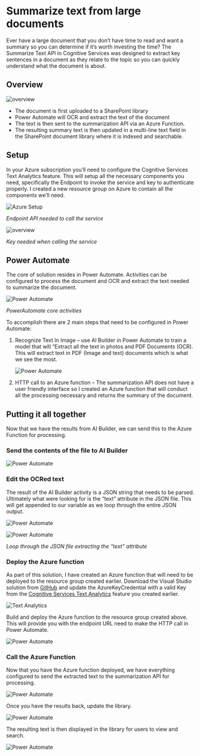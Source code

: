 # Summarize text from large documents
Ever have a large document that you don’t have time to read and want a summary so you can determine if it’s worth investing the time?  The Summarize Text API in Cognitive Services was designed to extract key sentences in a document as they relate to the topic so you can quickly understand what the document is about.
## Overview
![overview](/images/1-Overview.png)
* The document is first uploaded to a SharePoint library
* Power Automate will OCR and extract the text of the document
* The text is then sent to the summarization API via an Azure Function.
* The resulting summary text is then updated in a multi-line text field in the SharePoint document library where it is indexed and searchable.

## Setup
In your Azure subscription you’ll need to configure the Cognitive Services Text Analytics feature.  This will setup all the necessary components you need, specifically the Endpoint to invoke the service and key to authenticate properly.  I created a new resource group on Azure to contain all the components we’ll need.

![Azure Setup](/images/2-Setup.png)

_Endpoint API needed to call the service_

![overview](/images/3-Setup.png)

_Key needed when calling the service_

## Power Automate
The core of solution resides in Power Automate.  Activities can be configured to process the document and OCR and extract the text needed to summarize the document.

![Power Automate](/images/4-PowerAutomate.png)

_PowerAutomate core activities_

To accomplish there are 2 main steps that need to be configured in Power Automate:
1.	Recognize Text In Image – use AI Builder in Power Automate to train a model that will “Extract all the text in photos and PDF Documents (OCR).  This will extract text in PDF (Image and text) documents which is what we see the most. 

    ![Power Automate](/images/5-PowerAutomate.png)

2.	HTTP call to an Azure function – The summarization API does not have a user friendly interface so I created an Azure function that will conduct all the processing necessary and returns the summary of the document.

## Putting it all together
Now that we have the results from AI Builder, we can send this to the Azure Function for processing.

### Send the contents of the file to AI Builder

![Power Automate](/images/6-PowerAutomate.png)

### Edit the OCRed text

The result of the AI Builder activity is a JSON string that needs to be parsed.  Ultimately what were looking for is the “text” attribute in the JSON file.  This will get appended to our variable as we loop through the entire JSON output.

![Power Automate](/images/7-JSON.png)

![Power Automate](/images/8-PowerAutomate.png)

_Loop through the JSON file extracting the “text” attribute_

### Deploy the Azure function
As part of this solution, I have created an Azure function that will need to be deployed to the resource group created earlier.  Download the Visual Studio solution from [GitHub](https://github.com/Spucelik/SummarizeDocumentAzureFunction) and update the AzureKeyCredential with a valid Key from the [Cognitive Services Text Analytics](https://portal.azure.com/#create/Microsoft.CognitiveServicesTextAnalytics) feature you created earlier.

![Text Analytics](/images/9-TextAnalytics.png)

Build and deploy the Azure function to the resource group created above.  This will provide you with the endpoint URL need to make the HTTP call in Power Automate.

![Power Automate](/images/10-HTTP.png)

### Call the Azure Function
Now that you have the Azure function deployed, we have everything configured to send the extracted text to the summarization API for processing.

![Power Automate](/images/11-HTTP.png)

Once you have the results back, update the library.

![Power Automate](/images/12-PowerAutomate.png)

The resulting text is then displayed in the library for users to view and search.

![Power Automate](/images/13-Library.png)
